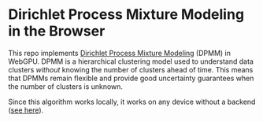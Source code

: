 # Dirichlet Process Mixture Modeling in the Browser

This repo implements [Dirichlet Process Mixture Modeling](https://en.wikipedia.org/wiki/Dirichlet_process#Use_in_Dirichlet_mixture_models) (DPMM) in WebGPU. DPMM is a hierarchical clustering model used
to understand data clusters *without* knowing the number of clusters ahead of time. This means that DPMMs remain flexible and provide good uncertainty
guarantees when the number of clusters is unknown.

Since this algorithm works locally, it works on any device without a backend ([see here](https://ian.limarta.org/webgpu_dpmm)).
